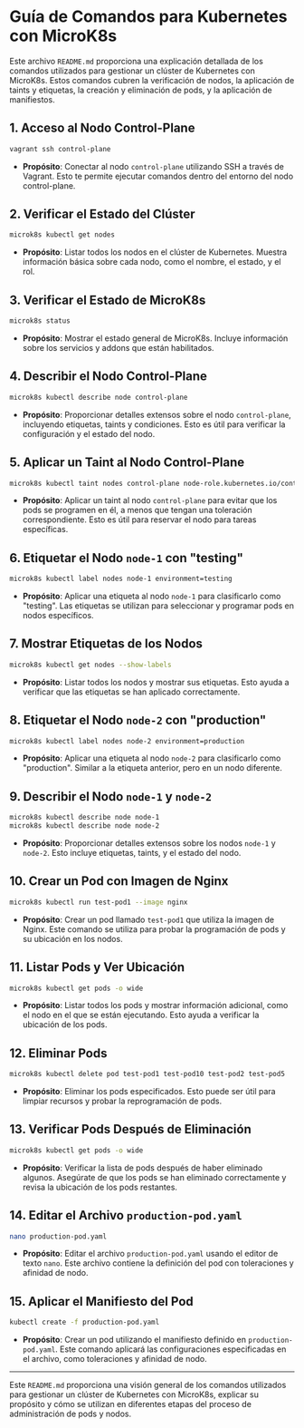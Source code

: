 # Guía de Comandos para Kubernetes con MicroK8s

Este archivo `README.md` proporciona una explicación detallada de los comandos utilizados para gestionar un clúster de Kubernetes con MicroK8s. Estos comandos cubren la verificación de nodos, la aplicación de taints y etiquetas, la creación y eliminación de pods, y la aplicación de manifiestos.

## 1. Acceso al Nodo Control-Plane

```bash
vagrant ssh control-plane
```

- **Propósito**: Conectar al nodo `control-plane` utilizando SSH a través de Vagrant. Esto te permite ejecutar comandos dentro del entorno del nodo control-plane.

## 2. Verificar el Estado del Clúster

```bash
microk8s kubectl get nodes
```

- **Propósito**: Listar todos los nodos en el clúster de Kubernetes. Muestra información básica sobre cada nodo, como el nombre, el estado, y el rol.

## 3. Verificar el Estado de MicroK8s

```bash
microk8s status
```

- **Propósito**: Mostrar el estado general de MicroK8s. Incluye información sobre los servicios y addons que están habilitados.

## 4. Describir el Nodo Control-Plane

```bash
microk8s kubectl describe node control-plane
```

- **Propósito**: Proporcionar detalles extensos sobre el nodo `control-plane`, incluyendo etiquetas, taints y condiciones. Esto es útil para verificar la configuración y el estado del nodo.

## 5. Aplicar un Taint al Nodo Control-Plane

```bash
microk8s kubectl taint nodes control-plane node-role.kubernetes.io/control-plane:NoSchedule
```

- **Propósito**: Aplicar un taint al nodo `control-plane` para evitar que los pods se programen en él, a menos que tengan una toleración correspondiente. Esto es útil para reservar el nodo para tareas específicas.

## 6. Etiquetar el Nodo `node-1` con "testing"

```bash
microk8s kubectl label nodes node-1 environment=testing
```

- **Propósito**: Aplicar una etiqueta al nodo `node-1` para clasificarlo como "testing". Las etiquetas se utilizan para seleccionar y programar pods en nodos específicos.

## 7. Mostrar Etiquetas de los Nodos

```bash
microk8s kubectl get nodes --show-labels
```

- **Propósito**: Listar todos los nodos y mostrar sus etiquetas. Esto ayuda a verificar que las etiquetas se han aplicado correctamente.

## 8. Etiquetar el Nodo `node-2` con "production"

```bash
microk8s kubectl label nodes node-2 environment=production
```

- **Propósito**: Aplicar una etiqueta al nodo `node-2` para clasificarlo como "production". Similar a la etiqueta anterior, pero en un nodo diferente.

## 9. Describir el Nodo `node-1` y `node-2`

```bash
microk8s kubectl describe node node-1
microk8s kubectl describe node node-2
```

- **Propósito**: Proporcionar detalles extensos sobre los nodos `node-1` y `node-2`. Esto incluye etiquetas, taints, y el estado del nodo.

## 10. Crear un Pod con Imagen de Nginx

```bash
microk8s kubectl run test-pod1 --image nginx
```

- **Propósito**: Crear un pod llamado `test-pod1` que utiliza la imagen de Nginx. Este comando se utiliza para probar la programación de pods y su ubicación en los nodos.

## 11. Listar Pods y Ver Ubicación

```bash
microk8s kubectl get pods -o wide
```

- **Propósito**: Listar todos los pods y mostrar información adicional, como el nodo en el que se están ejecutando. Esto ayuda a verificar la ubicación de los pods.

## 12. Eliminar Pods

```bash
microk8s kubectl delete pod test-pod1 test-pod10 test-pod2 test-pod5
```

- **Propósito**: Eliminar los pods especificados. Esto puede ser útil para limpiar recursos y probar la reprogramación de pods.

## 13. Verificar Pods Después de Eliminación

```bash
microk8s kubectl get pods -o wide
```

- **Propósito**: Verificar la lista de pods después de haber eliminado algunos. Asegúrate de que los pods se han eliminado correctamente y revisa la ubicación de los pods restantes.

## 14. Editar el Archivo `production-pod.yaml`

```bash
nano production-pod.yaml
```

- **Propósito**: Editar el archivo `production-pod.yaml` usando el editor de texto `nano`. Este archivo contiene la definición del pod con toleraciones y afinidad de nodo.

## 15. Aplicar el Manifiesto del Pod

```bash
kubectl create -f production-pod.yaml
```

- **Propósito**: Crear un pod utilizando el manifiesto definido en `production-pod.yaml`. Este comando aplicará las configuraciones especificadas en el archivo, como toleraciones y afinidad de nodo.

---

Este `README.md` proporciona una visión general de los comandos utilizados para gestionar un clúster de Kubernetes con MicroK8s, explicar su propósito y cómo se utilizan en diferentes etapas del proceso de administración de pods y nodos.